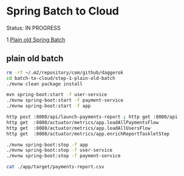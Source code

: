 # Spring Batch to Cloud
Status: IN PROGRESS

1.[Plain old Spring Batch](#plain-old-batch)

## plain old batch

```bash
rm -rf ~/.m2/repository/com/github/daggerok
cd batch-to-cloud/step-1-plain-old-batch
./mvnw clean package install

mvn spring-boot:start -f user-service
./mvnw spring-boot:start -f payment-service
./mvnw spring-boot:start -f app

http post :8080/api/launch-payments-report ; http get :8080/api
http get  :8080/actuator/metrics/app.loadAllPaymentsFlow
http get  :8080/actuator/metrics/app.loadAllUsersFlow
http get  :8080/actuator/metrics/app.enrichReportTaskletStep

./mvnw spring-boot:stop -f app
./mvnw spring-boot:stop -f user-service
./mvnw spring-boot:stop -f payment-service

cat ./app/target/payments-report.csv
```
